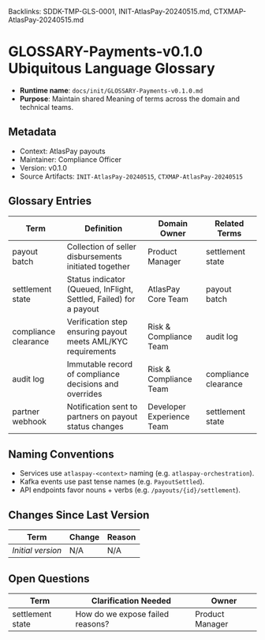 Backlinks: SDDK-TMP-GLS-0001, INIT-AtlasPay-20240515.md, CTXMAP-AtlasPay-20240515.md

# GLOSSARY-Payments-v0.1.0 Ubiquitous Language Glossary

- **Runtime name**: `docs/init/GLOSSARY-Payments-v0.1.0.md`
- **Purpose**: Maintain shared Meaning of terms across the domain and technical teams.

## Metadata
- Context: AtlasPay payouts
- Maintainer: Compliance Officer
- Version: v0.1.0
- Source Artifacts: `INIT-AtlasPay-20240515`, `CTXMAP-AtlasPay-20240515`

## Glossary Entries
| Term | Definition | Domain Owner | Related Terms |
| --- | --- | --- | --- |
| payout batch | Collection of seller disbursements initiated together | Product Manager | settlement state |
| settlement state | Status indicator (Queued, InFlight, Settled, Failed) for a payout | AtlasPay Core Team | payout batch |
| compliance clearance | Verification step ensuring payout meets AML/KYC requirements | Risk & Compliance Team | audit log |
| audit log | Immutable record of compliance decisions and overrides | Risk & Compliance Team | compliance clearance |
| partner webhook | Notification sent to partners on payout status changes | Developer Experience Team | settlement state |

## Naming Conventions
- Services use `atlaspay-<context>` naming (e.g. `atlaspay-orchestration`).
- Kafka events use past tense names (e.g. `PayoutSettled`).
- API endpoints favor nouns + verbs (e.g. `/payouts/{id}/settlement`).

## Changes Since Last Version
| Term | Change | Reason |
| --- | --- | --- |
| _Initial version_ | N/A | N/A |

## Open Questions
| Term | Clarification Needed | Owner |
| --- | --- | --- |
| settlement state | How do we expose failed reasons? | Product Manager |


